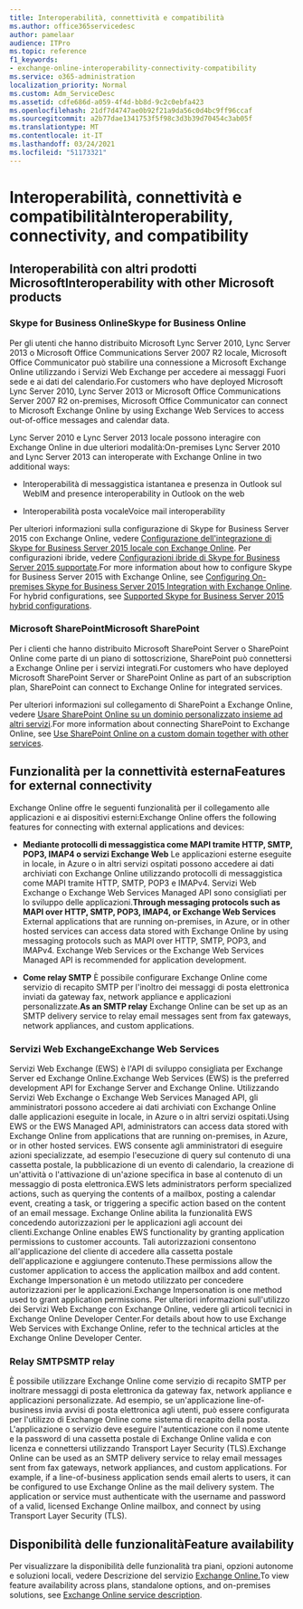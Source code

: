```yaml
---
title: Interoperabilità, connettività e compatibilità
ms.author: office365servicedesc
author: pamelaar
audience: ITPro
ms.topic: reference
f1_keywords:
- exchange-online-interoperability-connectivity-compatibility
ms.service: o365-administration
localization_priority: Normal
ms.custom: Adm_ServiceDesc
ms.assetid: cdfe686d-a059-4f4d-bb8d-9c2c0ebfa423
ms.openlocfilehash: 21df7d4747ae0b92f21a9da56c0d4bc9ff96ccaf
ms.sourcegitcommit: a2b77dae1341753f5f98c3d3b39d70454c3ab05f
ms.translationtype: MT
ms.contentlocale: it-IT
ms.lasthandoff: 03/24/2021
ms.locfileid: "51173321"
---
```

# <a name="interoperability-connectivity-and-compatibility"></a><span data-ttu-id="52ad4-102">Interoperabilità, connettività e compatibilità</span><span class="sxs-lookup"><span data-stu-id="52ad4-102">Interoperability, connectivity, and compatibility</span></span>

## <a name="interoperability-with-other-microsoft-products"></a><span data-ttu-id="52ad4-103">Interoperabilità con altri prodotti Microsoft</span><span class="sxs-lookup"><span data-stu-id="52ad4-103">Interoperability with other Microsoft products</span></span>

### <a name="skype-for-business-online"></a><span data-ttu-id="52ad4-104">Skype for Business Online</span><span class="sxs-lookup"><span data-stu-id="52ad4-104">Skype for Business Online</span></span>

<span data-ttu-id="52ad4-105">Per gli utenti che hanno distribuito Microsoft Lync Server 2010, Lync Server 2013 o Microsoft Office Communications Server 2007 R2 locale, Microsoft Office Communicator può stabilire una connessione a Microsoft Exchange Online utilizzando i Servizi Web Exchange per accedere ai messaggi Fuori sede e ai dati del calendario.</span><span class="sxs-lookup"><span data-stu-id="52ad4-105">For customers who have deployed Microsoft Lync Server 2010, Lync Server 2013 or Microsoft Office Communications Server 2007 R2 on-premises, Microsoft Office Communicator can connect to Microsoft Exchange Online by using Exchange Web Services to access out-of-office messages and calendar data.</span></span>
  
<span data-ttu-id="52ad4-106">Lync Server 2010 e Lync Server 2013 locale possono interagire con Exchange Online in due ulteriori modalità:</span><span class="sxs-lookup"><span data-stu-id="52ad4-106">On-premises Lync Server 2010 and Lync Server 2013 can interoperate with Exchange Online in two additional ways:</span></span>
  
- <span data-ttu-id="52ad4-107">Interoperabilità di messaggistica istantanea e presenza in Outlook sul Web</span><span class="sxs-lookup"><span data-stu-id="52ad4-107">IM and presence interoperability in Outlook on the web</span></span>
    
- <span data-ttu-id="52ad4-108">Interoperabilità posta vocale</span><span class="sxs-lookup"><span data-stu-id="52ad4-108">Voice mail interoperability</span></span>
    
<span data-ttu-id="52ad4-p101">Per ulteriori informazioni sulla configurazione di Skype for Business Server 2015 con Exchange Online, vedere [Configurazione dell'integrazione di Skype for Business Server 2015 locale con Exchange Online](/skypeforbusiness/deploy/integrate-with-exchange-server/outlook-web-app). Per configurazioni ibride, vedere [Configurazioni ibride di Skype for Business Server 2015 supportate](/skypeforbusiness/skype-for-business-hybrid-solutions/integration-with-exchange-and-sharepoint).</span><span class="sxs-lookup"><span data-stu-id="52ad4-p101">For more information about how to configure Skype for Business Server 2015 with Exchange Online, see [Configuring On-premises Skype for Business Server 2015 Integration with Exchange Online](/skypeforbusiness/deploy/integrate-with-exchange-server/outlook-web-app). For hybrid configurations, see [Supported Skype for Business Server 2015 hybrid configurations](/skypeforbusiness/skype-for-business-hybrid-solutions/integration-with-exchange-and-sharepoint).</span></span>
  
### <a name="microsoft-sharepoint"></a><span data-ttu-id="52ad4-111">Microsoft SharePoint</span><span class="sxs-lookup"><span data-stu-id="52ad4-111">Microsoft SharePoint</span></span>

<span data-ttu-id="52ad4-112">Per i clienti che hanno distribuito Microsoft SharePoint Server o SharePoint Online come parte di un piano di sottoscrizione, SharePoint può connettersi a Exchange Online per i servizi integrati.</span><span class="sxs-lookup"><span data-stu-id="52ad4-112">For customers who have deployed Microsoft SharePoint Server or SharePoint Online as part of an subscription plan, SharePoint can connect to Exchange Online for integrated services.</span></span>
  
<span data-ttu-id="52ad4-113">Per ulteriori informazioni sul collegamento di SharePoint a Exchange Online, vedere [Usare SharePoint Online su un dominio personalizzato insieme ad altri servizi](https://go.microsoft.com/fwlink/?LinkId=271805).</span><span class="sxs-lookup"><span data-stu-id="52ad4-113">For more information about connecting SharePoint to Exchange Online, see [Use SharePoint Online on a custom domain together with other services](https://go.microsoft.com/fwlink/?LinkId=271805).</span></span>
  
## <a name="features-for-external-connectivity"></a><span data-ttu-id="52ad4-114">Funzionalità per la connettività esterna</span><span class="sxs-lookup"><span data-stu-id="52ad4-114">Features for external connectivity</span></span>

<span data-ttu-id="52ad4-115">Exchange Online offre le seguenti funzionalità per il collegamento alle applicazioni e ai dispositivi esterni:</span><span class="sxs-lookup"><span data-stu-id="52ad4-115">Exchange Online offers the following features for connecting with external applications and devices:</span></span>
  
- <span data-ttu-id="52ad4-p102">**Mediante protocolli di messaggistica come MAPI tramite HTTP, SMTP, POP3, IMAP4 o servizi Exchange Web** Le applicazioni esterne eseguite in locale, in Azure o in altri servizi ospitati possono accedere ai dati archiviati con Exchange Online utilizzando protocolli di messaggistica come MAPI tramite HTTP, SMTP, POP3 e IMAPv4. Servizi Web Exchange o Exchange Web Services Managed API sono consigliati per lo sviluppo delle applicazioni.</span><span class="sxs-lookup"><span data-stu-id="52ad4-p102">**Through messaging protocols such as MAPI over HTTP, SMTP, POP3, IMAP4, or Exchange Web Services** External applications that are running on-premises, in Azure, or in other hosted services can access data stored with Exchange Online by using messaging protocols such as MAPI over HTTP, SMTP, POP3, and IMAPv4. Exchange Web Services or the Exchange Web Services Managed API is recommended for application development.</span></span> 
    
- <span data-ttu-id="52ad4-118">**Come relay SMTP** È possibile configurare Exchange Online come servizio di recapito SMTP per l'inoltro dei messaggi di posta elettronica inviati da gateway fax, network appliance e applicazioni personalizzate.</span><span class="sxs-lookup"><span data-stu-id="52ad4-118">**As an SMTP relay** Exchange Online can be set up as an SMTP delivery service to relay email messages sent from fax gateways, network appliances, and custom applications.</span></span> 
    
### <a name="exchange-web-services"></a><span data-ttu-id="52ad4-119">Servizi Web Exchange</span><span class="sxs-lookup"><span data-stu-id="52ad4-119">Exchange Web Services</span></span>

<span data-ttu-id="52ad4-120">Servizi Web Exchange (EWS) è l'API di sviluppo consigliata per Exchange Server ed Exchange Online.</span><span class="sxs-lookup"><span data-stu-id="52ad4-120">Exchange Web Services (EWS) is the preferred development API for Exchange Server and Exchange Online.</span></span> <span data-ttu-id="52ad4-121">Utilizzando Servizi Web Exchange o Exchange Web Services Managed API, gli amministratori possono accedere ai dati archiviati con Exchange Online dalle applicazioni eseguite in locale, in Azure o in altri servizi ospitati.</span><span class="sxs-lookup"><span data-stu-id="52ad4-121">Using EWS or the EWS Managed API, administrators can access data stored with Exchange Online from applications that are running on-premises, in Azure, or in other hosted services.</span></span> <span data-ttu-id="52ad4-122">EWS consente agli amministratori di eseguire azioni specializzate, ad esempio l'esecuzione di query sul contenuto di una cassetta postale, la pubblicazione di un evento di calendario, la creazione di un'attività o l'attivazione di un'azione specifica in base al contenuto di un messaggio di posta elettronica.</span><span class="sxs-lookup"><span data-stu-id="52ad4-122">EWS lets administrators perform specialized actions, such as querying the contents of a mailbox, posting a calendar event, creating a task, or triggering a specific action based on the content of an email message.</span></span> <span data-ttu-id="52ad4-123">Exchange Online abilita la funzionalità EWS concedendo autorizzazioni per le applicazioni agli account dei clienti.</span><span class="sxs-lookup"><span data-stu-id="52ad4-123">Exchange Online enables EWS functionality by granting application permissions to customer accounts.</span></span> <span data-ttu-id="52ad4-124">Tali autorizzazioni consentono all'applicazione del cliente di accedere alla cassetta postale dell'applicazione e aggiungere contenuto.</span><span class="sxs-lookup"><span data-stu-id="52ad4-124">These permissions allow the customer application to access the application mailbox and add content.</span></span> <span data-ttu-id="52ad4-125">Exchange Impersonation è un metodo utilizzato per concedere autorizzazioni per le applicazioni.</span><span class="sxs-lookup"><span data-stu-id="52ad4-125">Exchange Impersonation is one method used to grant application permissions.</span></span> <span data-ttu-id="52ad4-126">Per ulteriori informazioni sull'utilizzo dei Servizi Web Exchange con Exchange Online, vedere gli articoli tecnici in Exchange Online Developer Center.</span><span class="sxs-lookup"><span data-stu-id="52ad4-126">For details about how to use Exchange Web Services with Exchange Online, refer to the technical articles at the Exchange Online Developer Center.</span></span>
  
### <a name="smtp-relay"></a><span data-ttu-id="52ad4-127">Relay SMTP</span><span class="sxs-lookup"><span data-stu-id="52ad4-127">SMTP relay</span></span>

<span data-ttu-id="52ad4-p104">È possibile utilizzare Exchange Online come servizio di recapito SMTP per inoltrare messaggi di posta elettronica da gateway fax, network appliance e applicazioni personalizzate. Ad esempio, se un'applicazione line-of-business invia avvisi di posta elettronica agli utenti, può essere configurata per l'utilizzo di Exchange Online come sistema di recapito della posta. L'applicazione o servizio deve eseguire l'autenticazione con il nome utente e la password di una cassetta postale di Exchange Online valida e con licenza e connettersi utilizzando Transport Layer Security (TLS).</span><span class="sxs-lookup"><span data-stu-id="52ad4-p104">Exchange Online can be used as an SMTP delivery service to relay email messages sent from fax gateways, network appliances, and custom applications. For example, if a line-of-business application sends email alerts to users, it can be configured to use Exchange Online as the mail delivery system. The application or service must authenticate with the username and password of a valid, licensed Exchange Online mailbox, and connect by using Transport Layer Security (TLS).</span></span>
  
## <a name="feature-availability"></a><span data-ttu-id="52ad4-131">Disponibilità delle funzionalità</span><span class="sxs-lookup"><span data-stu-id="52ad4-131">Feature availability</span></span>

<span data-ttu-id="52ad4-132">Per visualizzare la disponibilità delle funzionalità tra piani, opzioni autonome e soluzioni locali, vedere Descrizione del servizio [Exchange Online.](exchange-online-service-description.md)</span><span class="sxs-lookup"><span data-stu-id="52ad4-132">To view feature availability across plans, standalone options, and on-premises solutions, see [Exchange Online service description](exchange-online-service-description.md).</span></span>
